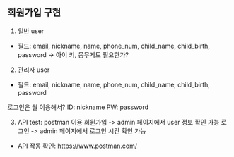 ## 회원가입 구현
1. 일반 user
- 필드: email, nickname, name, phone_num, child_name, child_birth, password
-> 아이 키, 몸무게도 필요한가?

2. 관리자 user
- 필드: email, nickname, name, phone_num, child_name, child_birth, password

로그인은 뭘 이용해서?
ID: nickname
PW: password

3. API test: postman 이용
회원가입 -> admin 페이지에서 user 정보 확인 가능
로그인 -> admin 페이지에서 로그인 시간 확인 가능
- API 작동 확인: https://www.postman.com/
